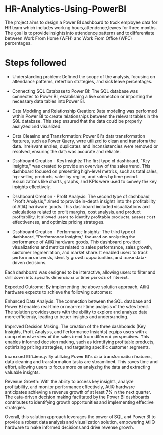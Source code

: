 # HR-Analytics-Using-PowerBI

The project aims to design a Power BI dashboard to track employee data for HR team which includes working hours,attendence,leaves for three months. The goal is to provide insights into attendence patterns and to differentiate between Work From Home (WFH) and Work From Office (WFO) percentages.

# Steps followed

* Understanding problem:
 Defined the scope of the analysis, focusing on attendance patterns, retention strategies, and sick leave percentages.


* Connecting SQL Database to Power BI:
The SQL database was connected to Power BI, establishing a live connection or importing the necessary data tables into Power BI.

* Data Modeling and Relationship Creation:
Data modeling was performed within Power BI to create relationships between the relevant tables in the SQL database. This step ensured that the data could be properly analyzed and visualized.

* Data Cleaning and Transformation:
Power BI's data transformation features, such as Power Query, were utilized to clean and transform the data. Irrelevant entries, duplicates, and inconsistencies were removed or resolved, ensuring the data was accurate and reliable.

* Dashboard Creation - Key Insights:
The first type of dashboard, "Key Insights," was created to provide an overview of the sales trend. This dashboard focused on presenting high-level metrics, such as total sales, top-selling products, sales by region, and sales by time period. Visualizations like charts, graphs, and KPIs were used to convey the key insights effectively.

* Dashboard Creation - Profit Analysis:
The second type of dashboard, "Profit Analysis," aimed to provide in-depth insights into the profitability of AtliQ hardware goods. This dashboard included visualizations and calculations related to profit margins, cost analysis, and product profitability. It allowed users to identify profitable products, assess cost effectiveness, and optimize pricing strategies.

* Dashboard Creation - Performance Insights:
The third type of dashboard, "Performance Insights," focused on analyzing the performance of AtliQ hardware goods. This dashboard provided visualizations and metrics related to sales performance, sales growth, customer segmentation, and market share. It enabled users to track performance trends, identify growth opportunities, and make data-driven decisions.

Each dashboard was designed to be interactive, allowing users to filter and drill down into specific dimensions or time periods of interest.

Expected Outcome:
By implementing the above solution approach, AtliQ hardware expects to achieve the following outcomes:

Enhanced Data Analysis: The connection between the SQL database and Power BI enables real-time or near-real-time analysis of the sales trend. The solution provides users with the ability to explore and analyze data more efficiently, leading to better insights and understanding.

Improved Decision Making: The creation of the three dashboards (Key Insights, Profit Analysis, and Performance Insights) equips users with a comprehensive view of the sales trend from different perspectives. This enables informed decision making, such as identifying profitable products, optimizing pricing strategies, and targeting specific customer segments.

Increased Efficiency: By utilizing Power BI's data transformation features, data cleaning and transformation tasks are streamlined. This saves time and effort, allowing users to focus more on analyzing the data and extracting valuable insights.

Revenue Growth: With the ability to access key insights, analyze profitability, and monitor performance effectively, AtliQ hardware anticipates achieving a revenue growth of at least 7% in the next quarter. The data-driven decision making facilitated by the Power BI dashboards contributes to identifying growth opportunities and implementing effective strategies.

Overall, this solution approach leverages the power of SQL and Power BI to provide a robust data analysis and visualization solution, empowering AtliQ hardware to make informed decisions and drive revenue growth.
